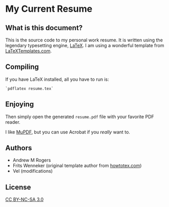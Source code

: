# My Current Resume

## What is this document?
This is the source code to my personal work resume.  It is written using the legendary typesetting engine, [LaTeX](https://en.wikipedia.org/wiki/LaTeX "Wikepedia page").  I am using a wonderful template from [LaTeXTemplates.com](http://latextemplates.com).

## Compiling
If you have LaTeX installed, all you have to run is:

	`pdflatex resume.tex`

## Enjoying
Then simply open the generated `resume.pdf` file with your favorite PDF reader.  

I like [MuPDF](http://mupdf.com/ "MuPDF home page"), but you can use Acrobat if you *really* want to.

## Authors
* Andrew M Rogers
* Frits Wenneker (original template author from [howtotex.com](http://www.howtotex.com))
* Vel (modifications)

## License
[CC BY-NC-SA 3.0](http://creativecommons.org/licenses/by-nc-sa/3.0/ "Check it out")

